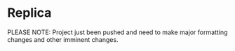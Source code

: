 # Replica

PLEASE NOTE: Project just been pushed and need to make major formatting changes and other imminent changes.
